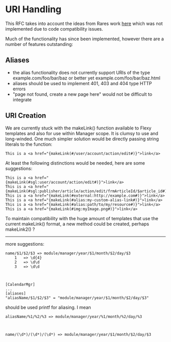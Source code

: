 <!-- Name: RFC/Modules/UriHandling -->
<!-- Version: 2 -->
<!-- Last-Modified: 2006/05/26 10:40:46 -->
<!-- Author: demian -->
# URI Handling
This RFC takes into account the ideas from Rares work [here](/wiki:RFC/Modules/UrlMgr/) which was not implemented due to code compatibility issues.

Much of the functionality has since been implemented, however there are a number of features outstanding:

## Aliases
 * the alias functionality does not currently support URIs of the type example.com/foo/bar/baz or better yet example.com/foo/bar/baz.html
 * aliases should be used to implement 401, 403 and 404 type HTTP errors
 * "page not found, create a new page here" would not be difficult to integrate

## URI Creation
We are currently stuck with the makeLink() function available to Flexy templates and also for use within Manager scope.  It is clumsy to use and long-winded.  One much simpler solution would be directly passing string literals to the function:


    This is a <a href="{makeLink(#/user/account/action/edit#)}">link</a>

At least the following distinctions would be needed, here are some suggestions:


    This is a <a href="{makeLink(#sgl:user/account/action/edit#)}">link</a>
    This is a <a href="{makeLink(#sgl:publisher/article/action/edit/frmArticleId/$article_id#)}">link</a>
    This is a <a href="{makeLink(#external:http://example.com#)}">link</a>
    This is a <a href="{makeLink(#alias:my-custom-alias-link#)}">link</a>
    This is a <a href="{makeLink(#alias:path/to/my/resource#)}">link</a>
    This is a <a href="{makeLink(#img:myImage.png#)}">link</a>

To maintain compatibility with the huge amount of templates that use the current makeLink() format, a new method could be created, perhaps makeLink2() ?

----
more suggestions:


    
    name/$1/$2/$3 => module/manager/year/$1/month/$2/day/$3
    	1	=> \d{4}
    	2	=> \d\d
    	3	=> \d\d



    [CalendarMgr]
    ...
    [aliases]
    "aliasName/$1/$2/$3" = "module/manager/year/$1/month/$2/day/$3"

should be used printf for aliasing. I mean 


    aliasName/%1/%2/%3 => module/manager/year/%1/month/%2/day/%3



    name/(\d*)/(\d*)/(\d*) => module/manager/year/$1/month/$2/day/$3



